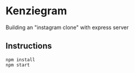 # Kenziegram

Building an "instagram clone" with express server

## Instructions

```
npm install
npm start
```
